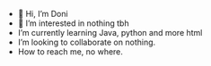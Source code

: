 - 👋 Hi, I’m Doni
- 👀 I’m interested in nothing tbh
- I’m currently learning Java, python and more html
- I’m looking to collaborate on nothing.
-  How to reach me, no where.

<!---
DonniTM0/DonniTM0 is a ✨ special ✨ repository because its `README.md` (this file) appears on your GitHub profile.
You can click the Preview link to take a look at your changes.
--->
